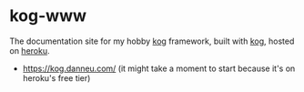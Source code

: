 
# kog-www

The documentation site for my hobby [kog][kog] framework, 
built with [kog][kog], hosted on [heroku][heroku].

- <https://kog.danneu.com/> (it might take a moment to start because it's on heroku's free tier)

[kog]: https://github.com/danneu/kog
[heroku]: https://heroku.com/
